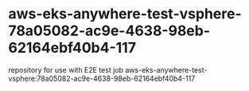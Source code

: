 # aws-eks-anywhere-test-vsphere-78a05082-ac9e-4638-98eb-62164ebf40b4-117
repository for use with E2E test job aws-eks-anywhere-test-vsphere:78a05082-ac9e-4638-98eb-62164ebf40b4-117

